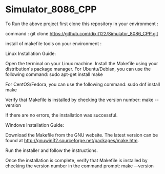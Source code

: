 # Simulator_8086_CPP

To Run the above project first clone this repository in your environment : 

command : git clone https://github.com/dixit122/Simulator_8086_CPP.git

install of makefile tools on your environment :


Linux Installation Guide:

Open the terminal on your Linux machine.
Install the Makefile using your distribution's package manager. For Ubuntu/Debian, you can use the following command: sudo apt-get install make

For CentOS/Fedora, you can use the following command: sudo dnf install make

Verify that Makefile is installed by checking the version number: make --version

If there are no errors, the installation was successful.

Windows Installation Guide:

Download the Makefile from the GNU website. The latest version can be found at http://gnuwin32.sourceforge.net/packages/make.htm.

Run the installer and follow the instructions.

Once the installation is complete, verify that Makefile is installed by checking the version number in the command prompt: make --version
